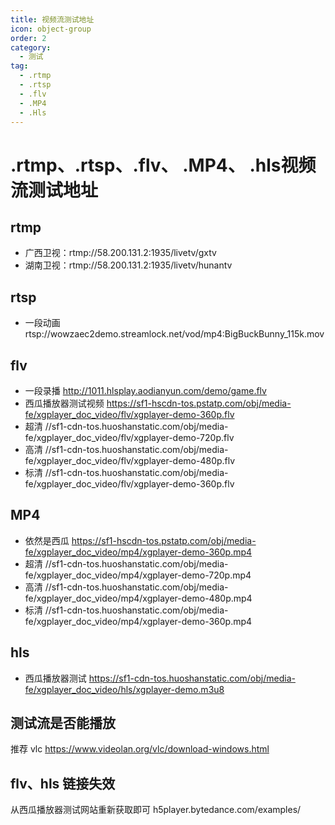```yaml
---
title: 视频流测试地址
icon: object-group
order: 2
category:
  - 测试
tag:
  - .rtmp
  - .rtsp
  - .flv
  - .MP4
  - .Hls
---
```


# .rtmp、.rtsp、.flv、 .MP4、 .hls视频流测试地址

## rtmp

- 广西卫视：rtmp://58.200.131.2:1935/livetv/gxtv
- 湖南卫视：rtmp://58.200.131.2:1935/livetv/hunantv

## rtsp

- 一段动画 rtsp://wowzaec2demo.streamlock.net/vod/mp4:BigBuckBunny_115k.mov

## flv

- 一段录播 http://1011.hlsplay.aodianyun.com/demo/game.flv
- 西瓜播放器测试视频 https://sf1-hscdn-tos.pstatp.com/obj/media-fe/xgplayer_doc_video/flv/xgplayer-demo-360p.flv
- 超清 //sf1-cdn-tos.huoshanstatic.com/obj/media-fe/xgplayer_doc_video/flv/xgplayer-demo-720p.flv
- 高清 //sf1-cdn-tos.huoshanstatic.com/obj/media-fe/xgplayer_doc_video/flv/xgplayer-demo-480p.flv
- 标清 //sf1-cdn-tos.huoshanstatic.com/obj/media-fe/xgplayer_doc_video/flv/xgplayer-demo-360p.flv

## MP4

- 依然是西瓜 https://sf1-hscdn-tos.pstatp.com/obj/media-fe/xgplayer_doc_video/mp4/xgplayer-demo-360p.mp4
- 超清 //sf1-cdn-tos.huoshanstatic.com/obj/media-fe/xgplayer_doc_video/mp4/xgplayer-demo-720p.mp4
- 高清 //sf1-cdn-tos.huoshanstatic.com/obj/media-fe/xgplayer_doc_video/mp4/xgplayer-demo-480p.mp4
- 标清 //sf1-cdn-tos.huoshanstatic.com/obj/media-fe/xgplayer_doc_video/mp4/xgplayer-demo-360p.mp4

## hls

- 西瓜播放器测试 https://sf1-cdn-tos.huoshanstatic.com/obj/media-fe/xgplayer_doc_video/hls/xgplayer-demo.m3u8

## 测试流是否能播放

推荐 vlc https://www.videolan.org/vlc/download-windows.html

## flv、hls 链接失效

从西瓜播放器测试网站重新获取即可 h5player.bytedance.com/examples/





